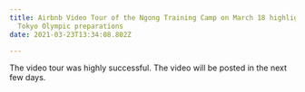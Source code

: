 ```yaml
---
title: Airbnb Video Tour of the Ngong Training Camp on March 18 highlighted
  Tokyo Olympic preparations
date: 2021-03-23T13:34:08.802Z

---
```

The video tour was highly successful.  The video will be posted in the next few days.